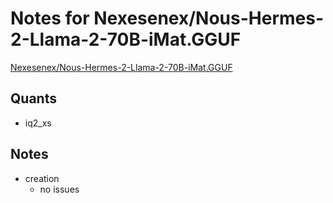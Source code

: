 # Notes for Nexesenex/Nous-Hermes-2-Llama-2-70B-iMat.GGUF
[Nexesenex/Nous-Hermes-2-Llama-2-70B-iMat.GGUF](https://huggingface.co/Nexesenex/Nous-Hermes-2-Llama-2-70B-iMat.GGUF)

## Quants
- iq2_xs

## Notes
- creation 
  - no issues
